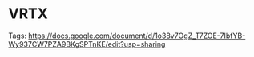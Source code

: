 # VRTX

Tags: https://docs.google.com/document/d/1o38v7OgZ_T7ZOE-7IbfYB-Wy937CW7PZA9BKgSPTnKE/edit?usp=sharing
